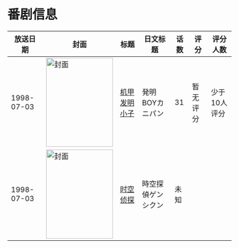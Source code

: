 # 番剧信息

|放送日期|封面|标题|日文标题|话数|评分|评分人数|
|---|---|---|---|---|---|---|
|1998-07-03|<img src="https://lain.bgm.tv/pic/cover/c/dd/2e/421004_FsFvj.jpg" alt="封面" style="width:150px;height:200px;object-fit:cover;">|[机甲发明小子](https://bangumi.tv/subject/421004)|発明BOYカニパン|31|暂无评分|少于10人评分|
|1998-07-03|<img src="https://lain.bgm.tv/pic/cover/c/05/4f/532366_9ykG0.jpg" alt="封面" style="width:150px;height:200px;object-fit:cover;">|[时空侦探](https://bangumi.tv/subject/532366)|時空探偵ゲンシクン|未知|||

